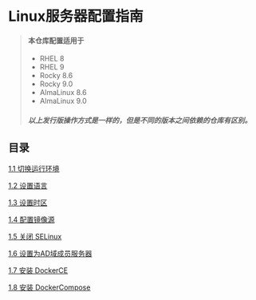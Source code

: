Linux服务器配置指南
=
> #### 本仓库配置适用于
> - RHEL 8
> - RHEL 9
> - Rocky 8.6
> - Rocky 9.0
> - AlmaLinux 8.6
> - AlmaLinux 9.0 
> ##### 以上发行版操作方式是一样的，但是不同的版本之间依赖的仓库有区别。

目录
-
[1.1 切换运行环境](guide/00_boot_mode.md)

[1.2 设置语言](guide/01_language.md)

[1.3 设置时区](guide/02_timezone.md)

[1.4 配置镜像源](guide/01_配置镜像源.md)

[1.5 关闭 SELinux](guide/02_关闭SELinux.md)

[1.6 设置为AD域成员服务器](guide/03_设置为AD域成员服务器.md)

[1.7 安装 DockerCE](guide/04_安装DockerCE.md)

[1.8 安装 DockerCompose](guide/05_安装DockerCompose.md)

